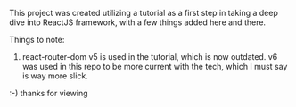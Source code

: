 This project was created utilizing a tutorial as a first step in taking a deep dive into ReactJS framework, with a few things added here and there.

Things to note:
  1. react-router-dom v5 is used in the tutorial, which is now outdated. v6 was used in this repo to be more current with the tech, which I must say is way more slick.

:-) thanks for viewing
